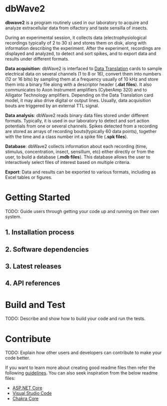 # dbWave2

**dbwave2** is a program routinely used in our laboratory to acquire and analyze extracellular data from olfactory and taste sensilla of insects.

During an experimental session, it collects data (electrophysiological recordings typically of 2 to 30 s) and stores them on disk, along with information describing the experiment.
After the experiment, recordings are displayed and analyzed, to detect and sort spikes, and to export data and results under different formats. 

**Data acquisition**: dbWave2 is interfaced to [Data Translation](http://www.datatranslation.eu/) cards to sample electrical data on several channels (1 to 8 or 16), convert them into numbers (12 or 16 bits) by sampling them at a frequency usually of 10 kHz and store them into a binary file along with a descriptor header (**.dat files**).
It also communicates to Axon Instrument amplifiers (CyberAmp 320) and to Alligator Technology amplifiers.
Depending on the Data Translation card model, it may also drive digital or output lines. 
Usually, data acquisition bouts are triggered by an external TTL signal.

**Data analysis**: dbWave2 reads binary data files stored under different formats.
Typically, it is used in our laboratory to detect and sort action potentials from one or several channels.
Spikes detected from a recording are stored as arrays of recording bouts(typically 60 data points), together with the time and a class number int a spike file (**.spk files**).

**Database**: dbWave2 collects information about each recording (time, stimulus, concentration, insect, sensillum, etc) either directly or from the user, to build a database (**.mdb files**). 
This database allows the user to interactively select files of interest based on multiple criteria.

**Export**: Data and results can be exported to various formats, including as Excel tables or figures. 


# Getting Started
TODO: Guide users through getting your code up and running on their own system. 
## 1.	Installation process

## 2.	Software dependencies
## 3.	Latest releases
## 4.	API references

# Build and Test
TODO: Describe and show how to build your code and run the tests. 

# Contribute
TODO: Explain how other users and developers can contribute to make your code better. 

If you want to learn more about creating good readme files then refer the following [guidelines](https://www.visualstudio.com/en-us/docs/git/create-a-readme). You can also seek inspiration from the below readme files:
- [ASP.NET Core](https://github.com/aspnet/Home)
- [Visual Studio Code](https://github.com/Microsoft/vscode)
- [Chakra Core](https://github.com/Microsoft/ChakraCore)

